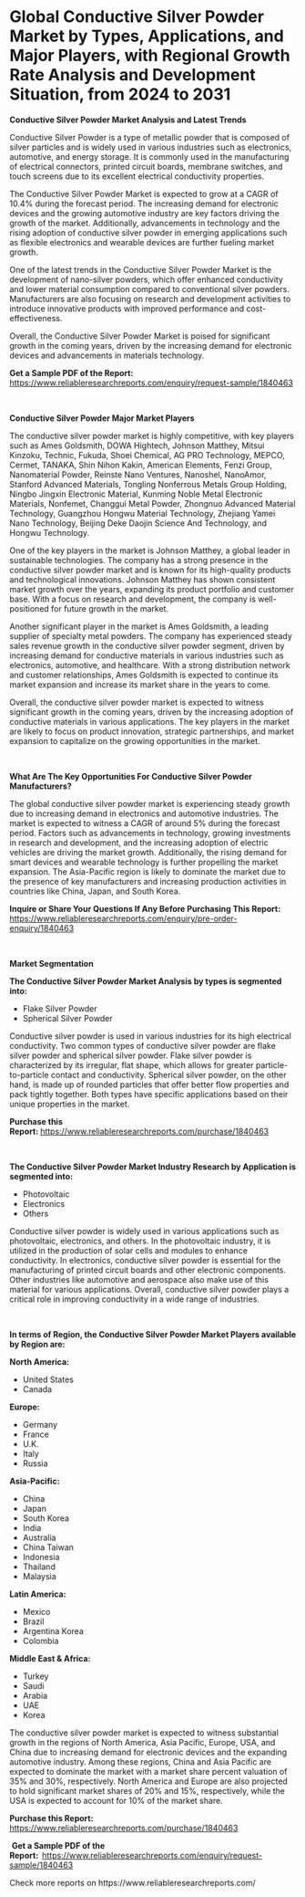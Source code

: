 <p><h1>Global Conductive Silver Powder Market by Types, Applications, and Major Players, with Regional Growth Rate Analysis and Development Situation, from 2024 to 2031</h1></p><p><strong>Conductive Silver Powder Market Analysis and Latest Trends</strong></p>
<p><p>Conductive Silver Powder is a type of metallic powder that is composed of silver particles and is widely used in various industries such as electronics, automotive, and energy storage. It is commonly used in the manufacturing of electrical connectors, printed circuit boards, membrane switches, and touch screens due to its excellent electrical conductivity properties.</p><p>The Conductive Silver Powder Market is expected to grow at a CAGR of 10.4% during the forecast period. The increasing demand for electronic devices and the growing automotive industry are key factors driving the growth of the market. Additionally, advancements in technology and the rising adoption of conductive silver powder in emerging applications such as flexible electronics and wearable devices are further fueling market growth.</p><p>One of the latest trends in the Conductive Silver Powder Market is the development of nano-silver powders, which offer enhanced conductivity and lower material consumption compared to conventional silver powders. Manufacturers are also focusing on research and development activities to introduce innovative products with improved performance and cost-effectiveness.</p><p>Overall, the Conductive Silver Powder Market is poised for significant growth in the coming years, driven by the increasing demand for electronic devices and advancements in materials technology.</p></p>
<p><strong>Get a Sample PDF of the Report:&nbsp;</strong> <a href="https://www.reliableresearchreports.com/enquiry/request-sample/1840463">https://www.reliableresearchreports.com/enquiry/request-sample/1840463</a></p>
<p>&nbsp;</p>
<p><strong>Conductive Silver Powder Major Market Players</strong></p>
<p><p>The conductive silver powder market is highly competitive, with key players such as Ames Goldsmith, DOWA Hightech, Johnson Matthey, Mitsui Kinzoku, Technic, Fukuda, Shoei Chemical, AG PRO Technology, MEPCO, Cermet, TANAKA, Shin Nihon Kakin, American Elements, Fenzi Group, Nanomaterial Powder, Reinste Nano Ventures, Nanoshel, NanoAmor, Stanford Advanced Materials, Tongling Nonferrous Metals Group Holding, Ningbo Jingxin Electronic Material, Kunming Noble Metal Electronic Materials, Nonfemet, Changgui Metal Powder, Zhongnuo Advanced Material Technology, Guangzhou Hongwu Material Technology, Zhejiang Yamei Nano Technology, Beijing Deke Daojin Science And Technology, and Hongwu Technology.</p><p>One of the key players in the market is Johnson Matthey, a global leader in sustainable technologies. The company has a strong presence in the conductive silver powder market and is known for its high-quality products and technological innovations. Johnson Matthey has shown consistent market growth over the years, expanding its product portfolio and customer base. With a focus on research and development, the company is well-positioned for future growth in the market.</p><p>Another significant player in the market is Ames Goldsmith, a leading supplier of specialty metal powders. The company has experienced steady sales revenue growth in the conductive silver powder segment, driven by increasing demand for conductive materials in various industries such as electronics, automotive, and healthcare. With a strong distribution network and customer relationships, Ames Goldsmith is expected to continue its market expansion and increase its market share in the years to come.</p><p>Overall, the conductive silver powder market is expected to witness significant growth in the coming years, driven by the increasing adoption of conductive materials in various applications. The key players in the market are likely to focus on product innovation, strategic partnerships, and market expansion to capitalize on the growing opportunities in the market.</p></p>
<p>&nbsp;</p>
<p><strong>What Are The Key Opportunities For Conductive Silver Powder Manufacturers?</strong></p>
<p><p>The global conductive silver powder market is experiencing steady growth due to increasing demand in electronics and automotive industries. The market is expected to witness a CAGR of around 5% during the forecast period. Factors such as advancements in technology, growing investments in research and development, and the increasing adoption of electric vehicles are driving the market growth. Additionally, the rising demand for smart devices and wearable technology is further propelling the market expansion. The Asia-Pacific region is likely to dominate the market due to the presence of key manufacturers and increasing production activities in countries like China, Japan, and South Korea.</p></p>
<p><strong>Inquire or Share Your Questions If Any Before Purchasing This Report:</strong> <a href="https://www.reliableresearchreports.com/enquiry/pre-order-enquiry/1840463">https://www.reliableresearchreports.com/enquiry/pre-order-enquiry/1840463</a></p>
<p>&nbsp;</p>
<p><strong>Market Segmentation</strong></p>
<p><strong>The Conductive Silver Powder Market Analysis by types is segmented into:</strong></p>
<p><ul><li>Flake Silver Powder</li><li>Spherical Silver Powder</li></ul></p>
<p><p>Conductive silver powder is used in various industries for its high electrical conductivity. Two common types of conductive silver powder are flake silver powder and spherical silver powder. Flake silver powder is characterized by its irregular, flat shape, which allows for greater particle-to-particle contact and conductivity. Spherical silver powder, on the other hand, is made up of rounded particles that offer better flow properties and pack tightly together. Both types have specific applications based on their unique properties in the market.</p></p>
<p><strong>Purchase this Report:&nbsp;</strong><a href="https://www.reliableresearchreports.com/purchase/1840463">https://www.reliableresearchreports.com/purchase/1840463</a></p>
<p>&nbsp;</p>
<p><strong>The Conductive Silver Powder Market Industry Research by Application is segmented into:</strong></p>
<p><ul><li>Photovoltaic</li><li>Electronics</li><li>Others</li></ul></p>
<p><p>Conductive silver powder is widely used in various applications such as photovoltaic, electronics, and others. In the photovoltaic industry, it is utilized in the production of solar cells and modules to enhance conductivity. In electronics, conductive silver powder is essential for the manufacturing of printed circuit boards and other electronic components. Other industries like automotive and aerospace also make use of this material for various applications. Overall, conductive silver powder plays a critical role in improving conductivity in a wide range of industries.</p></p>
<p>&nbsp;</p>
<p><strong>In terms of Region, the Conductive Silver Powder Market Players available by Region are:</strong></p>
<p>
    <p> <strong> North America: </strong>
        <ul>
            <li>United States</li>
            <li>Canada</li>
        </ul>
        </p> 
    <p> <strong> Europe: </strong>
        <ul>
            <li>Germany</li>
            <li>France</li>
            <li>U.K.</li>
            <li>Italy</li>
            <li>Russia</li>
        </ul>
        </p> 
    <p> <strong> Asia-Pacific: </strong>
        <ul>
            <li>China</li>
            <li>Japan</li>
            <li>South Korea</li>
            <li>India</li>
            <li>Australia</li>
            <li>China Taiwan</li>
            <li>Indonesia</li>
            <li>Thailand</li>
            <li>Malaysia</li>
        </ul>
        </p> 
    <p> <strong> Latin America: </strong>
        <ul>
            <li>Mexico</li>
            <li>Brazil</li>
            <li>Argentina Korea</li>
            <li>Colombia</li>
        </ul>
        </p> 
    <p> <strong> Middle East & Africa: </strong>
        <ul>
            <li>Turkey</li>
            <li>Saudi</li>
            <li>Arabia</li>
            <li>UAE</li>
            <li>Korea</li>
        </ul>
    </p>
    </p>
<p><p>The conductive silver powder market is expected to witness substantial growth in the regions of North America, Asia Pacific, Europe, USA, and China due to increasing demand for electronic devices and the expanding automotive industry. Among these regions, China and Asia Pacific are expected to dominate the market with a market share percent valuation of 35% and 30%, respectively. North America and Europe are also projected to hold significant market shares of 20% and 15%, respectively, while the USA is expected to account for 10% of the market share.</p></p>
<p><strong>Purchase this Report: </strong><a href="https://www.reliableresearchreports.com/purchase/1840463">https://www.reliableresearchreports.com/purchase/1840463</a></p>
<p>&nbsp;<strong>Get a Sample PDF of the Report:&nbsp;&nbsp;</strong><a href="https://www.reliableresearchreports.com/enquiry/request-sample/1840463">https://www.reliableresearchreports.com/enquiry/request-sample/1840463</a></p>
<p><strong></strong></p>
<p>Check more reports on https://www.reliableresearchreports.com/</p>